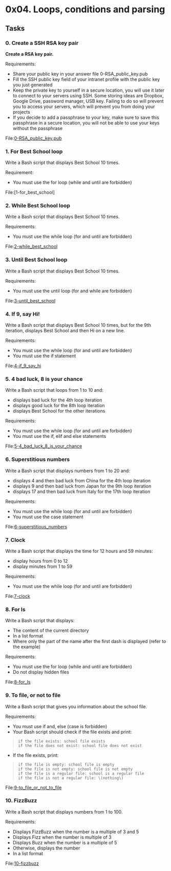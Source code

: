 
# 0x04. Loops, conditions and parsing

## Tasks

### 0. Create a SSH RSA key pair

__Create a RSA key pair.__

Requirements:

  - Share your public key in your answer file 0-RSA\_public\_key.pub
  - Fill the SSH public key field of your intranet profile with the public key you just generated
  - Keep the private key to yourself in a secure location, you will use it later to connect to your servers using SSH. Some storing ideas are Dropbox, Google Drive, password manager, USB key. Failing to do so will prevent you to access your servers, which will prevent you from doing your projects
  - If you decide to add a passphrase to your key, make sure to save this passphrase in a secure location, you will not be able to use your keys without the passphrase </br>

File:[0-RSA\_public\_key.pub](0-RSA_public_key.pub)

### 1. For Best School loop

Write a Bash script that displays Best School 10 times.

Requirement:

  - You must use the for loop \(while and until are forbidden\) </br>

File:[1-for\_best\_school]

### 2. While Best School loop

Write a Bash script that displays Best School 10 times.

Requirements:

  - You must use the while loop \(for and until are forbidden\) </br>

File:[2-while\_best\_school](2-while_best_school)

### 3. Until Best School loop

Write a Bash script that displays Best School 10 times.

Requirements:

  - You must use the until loop \(for and while are forbidden\) </br>

File:[3-until\_best\_school](3-until_best_school)

### 4. If 9, say Hi!

Write a Bash script that displays Best School 10 times, but for the 9th iteration, displays Best School and then Hi on a new line.

Requirements:

  - You must use the while loop \(for and until are forbidden\)
  - You must use the if statement </br>

File:[4-if\_9\_say\_hi](4-if_9_say_hi)

### 5. 4 bad luck, 8 is your chance

Write a Bash script that loops from 1 to 10 and:

  - displays bad luck for the 4th loop iteration
  - displays good luck for the 8th loop iteration
  - displays Best School for the other iterations

Requirements:

  - You must use the while loop \(for and until are forbidden\)
  - You must use the if, elif and else statements </br>

FIle:[5-4\_bad\_luck\_8\_is\_your\_chance](5-4_bad_luck_8_is_your_chance)

### 6. Superstitious numbers

Write a Bash script that displays numbers from 1 to 20 and:

  - displays 4 and then bad luck from China for the 4th loop iteration
  - displays 9 and then bad luck from Japan for the 9th loop iteration
  - displays 17 and then bad luck from Italy for the 17th loop iteration

Requirements:

  - You must use the while loop \(for and until are forbidden\)
  - You must use the case statement </br>

FIle:[6-superstitious\_numbers](6-superstitious_numbers)

### 7. Clock

Write a Bash script that displays the time for 12 hours and 59 minutes:

  - display hours from 0 to 12
  - display minutes from 1 to 59

Requirements:

  - You must use the while loop \(for and until are forbidden\) </br>

File:[7-clock](7-clock)

### 8. For ls
Write a Bash script that displays:

  - The content of the current directory
  - In a list format
  - Where only the part of the name after the first dash is displayed \(refer to the example\)

Requirements:

  - You must use the for loop \(while and until are forbidden\)
  - Do not display hidden files

File:[8-for\_ls](8-for_ls)

### 9. To file, or not to file
Write a Bash script that gives you information about the school file.

Requirements:

  - You must use if and, else \(case is forbidden\)
  - Your Bash script should check if the file exists and print:
  >     if the file exists: school file exists
  >     if the file does not exist: school file does not exist
  - If the file exists, print:
  >     if the file is empty: school file is empty
  >     if the file is not empty: school file is not empty
  >     if the file is a regular file: school is a regular file
  >     if the file is not a regular file: \(nothing\)

File:[9-to\_file\_or\_not\_to\_file](9-to_file_or_not_to_file)

### 10. FizzBuzz
Write a Bash script that displays numbers from 1 to 100.

Requirements:

  - Displays FizzBuzz when the number is a multiple of 3 and 5
  - Displays Fizz when the number is multiple of 3
  - Displays Buzz when the number is a multiple of 5
  - Otherwise, displays the number
  - In a list format

File:[10-fizzbuzz](10-fizzbuzz)
